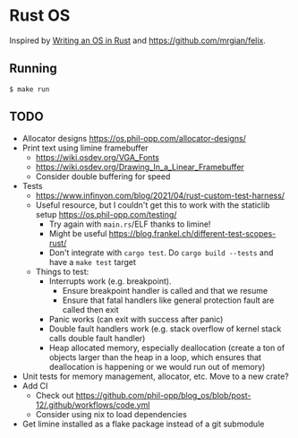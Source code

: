 # Rust OS

Inspired by [Writing an OS in Rust](https://os.phil-opp.com/) and <https://github.com/mrgian/felix>.

## Running

```
$ make run
```

## TODO

- Allocator designs <https://os.phil-opp.com/allocator-designs/>
- Print text using limine framebuffer
  - <https://wiki.osdev.org/VGA_Fonts>
  - <https://wiki.osdev.org/Drawing_In_a_Linear_Framebuffer>
  - Consider double buffering for speed
- Tests
  - <https://www.infinyon.com/blog/2021/04/rust-custom-test-harness/>
  - Useful resource, but I couldn't get this to work with the staticlib setup <https://os.phil-opp.com/testing/>
    - Try again with `main.rs`/ELF thanks to limine!
    - Might be useful <https://blog.frankel.ch/different-test-scopes-rust/>
    - Don't integrate with `cargo test`. Do `cargo build --tests` and have a `make test` target
  - Things to test:
    - Interrupts work (e.g. breakpoint).
      - Ensure breakpoint handler is called and that we resume
      - Ensure that fatal handlers like general protection fault are called then exit
    - Panic works (can exit with success after panic)
    - Double fault handlers work (e.g. stack overflow of kernel stack calls double fault handler)
    - Heap allocated memory, especially deallocation (create a ton of objects larger than the heap in a loop, which ensures that deallocation is happening or we would run out of memory)
- Unit tests for memory management, allocator, etc. Move to a new crate?
- Add CI
  - Check out <https://github.com/phil-opp/blog_os/blob/post-12/.github/workflows/code.yml>
  - Consider using nix to load dependencies
- Get limine installed as a flake package instead of a git submodule

